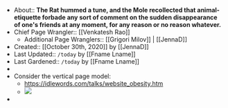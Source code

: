 - About:: __The Rat hummed a tune, and the Mole recollected that animal-etiquette forbade any sort of comment on the sudden disappearance of one's friends at any moment, for any reason or no reason whatever.__
- Chief Page Wrangler:: [[Venkatesh Rao]]
    - Additional Page Wranglers::  [[Grigori Milov]] | [[JennaD]]
- Created:: [[October 30th, 2020]] by [[JennaD]]
- Last Updated:: `/today` by [[Fname Lname]]
- Last Gardened:: `/today` by [[Fname Lname]]
- 
- Consider the vertical page model:
    - https://idlewords.com/talks/website_obesity.htm
    - ![](https://firebasestorage.googleapis.com/v0/b/firescript-577a2.appspot.com/o/imgs%2Fapp%2FArtOfGig%2FwvpFnMfPRv.png?alt=media&token=3e00746d-f7a2-4470-acb3-4be4fde1cc44)
- 
